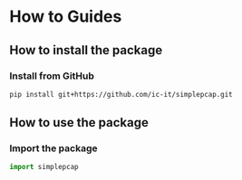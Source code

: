 # How to Guides

## How to install the package
### Install from GitHub
```bash
pip install git+https://github.com/ic-it/simplepcap.git
```

## How to use the package
### Import the package
```python
import simplepcap
```
